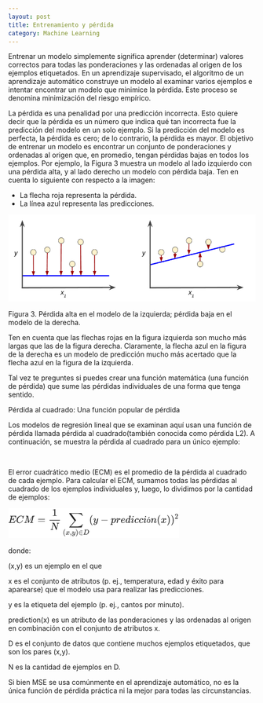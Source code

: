 ```yaml
---
layout: post
title: Entrenamiento y pérdida
category: Machine Learning
---
```


Entrenar un modelo simplemente significa aprender (determinar) valores correctos para todas las ponderaciones y las ordenadas al origen de los ejemplos etiquetados. En un aprendizaje supervisado, el algoritmo de un aprendizaje autom&aacute;tico construye un modelo al examinar varios ejemplos e intentar encontrar un modelo que minimice la p&eacute;rdida. Este proceso se denomina minimizaci&oacute;n del riesgo emp&iacute;rico.

La p&eacute;rdida es una penalidad por una predicci&oacute;n incorrecta. Esto quiere decir que la p&eacute;rdida es un n&uacute;mero que indica qu&eacute; tan incorrecta fue la predicci&oacute;n del modelo en un solo ejemplo. Si la predicci&oacute;n del modelo es perfecta, la p&eacute;rdida es cero; de lo contrario, la p&eacute;rdida es mayor. El objetivo de entrenar un modelo es encontrar un conjunto de ponderaciones y ordenadas al origen que, en promedio, tengan p&eacute;rdidas bajas en todos los ejemplos. Por ejemplo, la Figura 3 muestra un modelo al lado izquierdo con una p&eacute;rdida alta, y al lado derecho un modelo con p&eacute;rdida baja. Ten en cuenta lo siguiente con respecto a la imagen:

* La flecha roja representa la p&eacute;rdida.
* La l&iacute;nea azul representa las predicciones.

![](/uploads/screenshot-2018-5-10-estudio-detallado-del-aa-entrenamiento-y-pérdida-curso-intensivo-de-aprendizaje-automático-google-deve---.png)

Figura 3. P&eacute;rdida alta en el modelo de la izquierda; p&eacute;rdida baja en el modelo de la derecha.

Ten en cuenta que las flechas rojas en la figura izquierda son mucho m&aacute;s largas que las de la figura derecha. Claramente, la flecha azul en la figura de la derecha es un modelo de predicci&oacute;n mucho m&aacute;s acertado que la flecha azul en la figura de la izquierda.

Tal vez te preguntes si puedes crear una funci&oacute;n matem&aacute;tica (una funci&oacute;n de p&eacute;rdida) que sume las p&eacute;rdidas individuales de una forma que tenga sentido.

P&eacute;rdida al cuadrado: Una funci&oacute;n popular de p&eacute;rdida

Los modelos de regresi&oacute;n lineal que se examinan aqu&iacute; usan una funci&oacute;n de p&eacute;rdida llamada p&eacute;rdida al cuadrado(tambi&eacute;n conocida como p&eacute;rdida L2). A continuaci&oacute;n, se muestra la p&eacute;rdida al cuadrado para un &uacute;nico ejemplo:

&nbsp;

El error cuadr&aacute;tico medio (ECM) es el promedio de la p&eacute;rdida al cuadrado de cada ejemplo. Para calcular el ECM, sumamos todas las p&eacute;rdidas al cuadrado de los ejemplos individuales y, luego, lo dividimos por la cantidad de ejemplos:

![](/uploads/screenshot-2018-5-10-estudio-detallado-del-aa-entrenamiento-y-pérdida-curso-intensivo-de-aprendizaje-automático-google-deve---1.png)

donde:

(x,y) es un ejemplo en el que

x es el conjunto de atributos (p. ej., temperatura, edad y &eacute;xito para aparearse) que el modelo usa para realizar las predicciones.

y es la etiqueta del ejemplo (p. ej., cantos por minuto).

prediction(x) es un atributo de las ponderaciones y las ordenadas al origen en combinaci&oacute;n con el conjunto de atributos x.

D es el conjunto de datos que contiene muchos ejemplos etiquetados, que son los pares (x,y).

N es la cantidad de ejemplos en D.

Si bien MSE se usa com&uacute;nmente en el aprendizaje autom&aacute;tico, no es la &uacute;nica funci&oacute;n de p&eacute;rdida pr&aacute;ctica ni la mejor para todas las circunstancias.